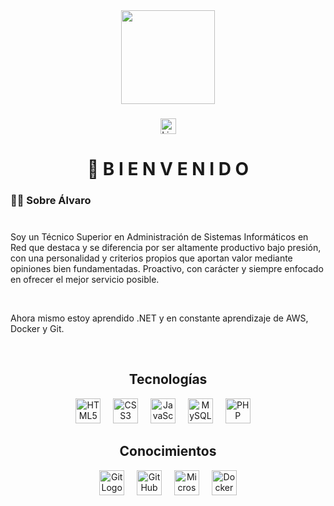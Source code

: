 <div align="center">
 <img height="150" src=""/>
</div>

###

<div align="center">
   <a href="https://www.linkedin.com/in/alvarzzz"><img src="https://img.shields.io/static/v1?message=LinkedIn&logo=linkedin&label=&color=0077B5&logoColor=white&labelColor=&style=for-the-badge" height="25" alt="LinkedInLogo"/></a>
</div>

###

<h1 align="center">👋 B I E N V E N I D O</h1>

###

<h3 align="left">👩‍💻  Sobre Álvaro</h3>

###

<p align="left"><br>Soy un Técnico Superior en Administración de Sistemas Informáticos en Red que destaca y se diferencia por ser altamente productivo bajo presión, con una personalidad y criterios propios que aportan valor mediante opiniones bien fundamentadas. Proactivo, con carácter y siempre enfocado en ofrecer el mejor servicio posible.</p><br>

<p>Ahora mismo estoy aprendido .NET y en constante aprendizaje de AWS, Docker y Git.</p><br>

###

<h2 align="center"><strong>Tecnologías</strong></h2>

<div align="center">
  <img src="https://upload.wikimedia.org/wikipedia/commons/thumb/3/38/HTML5_Badge.svg/800px-HTML5_Badge.svg.png" height="40" alt="HTML5 Logo"/> <img width="12"/>
  <img src="https://www.svgrepo.com/show/349330/css3.svg" height="40" alt="CSS3 Logo"/> <img width="12"/>
  <img src="https://cdn.worldvectorlogo.com/logos/javascript-1.svg" height="40" alt="JavaScript Logo"/> <img width="12"/>
  <img src="https://upload.wikimedia.org/wikipedia/fr/thumb/6/62/MySQL.svg/1280px-MySQL.svg.png" height="40" alt="MySQL Logo"/> <img width="12"/>
  <img src="https://upload.wikimedia.org/wikipedia/commons/2/27/PHP-logo.svg" height="40" alt="PHP Logo"/> <img width="12"/>
</div>

<h2 align="center"><strong>Conocimientos</strong></h2>

<div align="center"
  <img src="https://upload.wikimedia.org/wikipedia/commons/9/93/Amazon_Web_Services_Logo.svg" height="40" alt="Amazon Web Services Logo"/> <img width="12"/>
  <img src="https://upload.wikimedia.org/wikipedia/commons/e/e0/Git-logo.svg" height="40" alt="Git Logo"/> <img width="12"/>
  <img src="https://cdn.icon-icons.com/icons2/2428/PNG/512/github_black_logo_icon_147128.png" height="40" alt="GitHub Logo"/> <img width="12"/>
  <img src="https://upload.wikimedia.org/wikipedia/commons/thumb/f/fa/Microsoft_Azure.svg/1200px-Microsoft_Azure.svg.png" height="40" alt="Microsoft Azure Logo"/> <img width="12"/>
  <img src="https://cdn.jsdelivr.net/gh/devicons/devicon/icons/docker/docker-plain-wordmark.svg" height="40" alt="Docker Logo"/> <img width="12"/>
</div>
